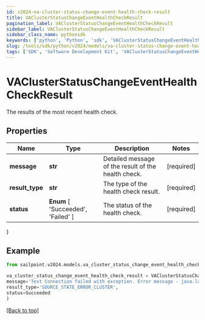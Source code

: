 ```yaml
---
id: v2024-va-cluster-status-change-event-health-check-result
title: VAClusterStatusChangeEventHealthCheckResult
pagination_label: VAClusterStatusChangeEventHealthCheckResult
sidebar_label: VAClusterStatusChangeEventHealthCheckResult
sidebar_class_name: pythonsdk
keywords: ['python', 'Python', 'sdk', 'VAClusterStatusChangeEventHealthCheckResult', 'V2024VAClusterStatusChangeEventHealthCheckResult'] 
slug: /tools/sdk/python/v2024/models/va-cluster-status-change-event-health-check-result
tags: ['SDK', 'Software Development Kit', 'VAClusterStatusChangeEventHealthCheckResult', 'V2024VAClusterStatusChangeEventHealthCheckResult']
---
```


# VAClusterStatusChangeEventHealthCheckResult

The results of the most recent health check.

## Properties

Name | Type | Description | Notes
------------ | ------------- | ------------- | -------------
**message** | **str** | Detailed message of the result of the health check. | [required]
**result_type** | **str** | The type of the health check result. | [required]
**status** |  **Enum** [  'Succeeded',    'Failed' ] | The status of the health check. | [required]
}

## Example

```python
from sailpoint.v2024.models.va_cluster_status_change_event_health_check_result import VAClusterStatusChangeEventHealthCheckResult

va_cluster_status_change_event_health_check_result = VAClusterStatusChangeEventHealthCheckResult(
message='Test Connection failed with exception. Error message - java.lang Exception',
result_type='SOURCE_STATE_ERROR_CLUSTER',
status=Succeeded
)

```
[[Back to top]](#) 

